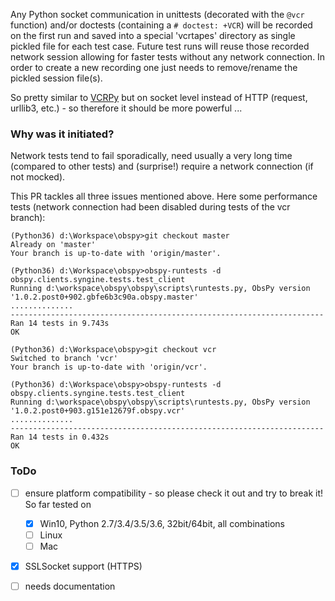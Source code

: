

Any Python socket communication in unittests (decorated with the ```@vcr``` function) and/or doctests (containing a ```# doctest: +VCR```) will be recorded on the first run and saved into a special 'vcrtapes' directory as single pickled file for each test case. Future test runs will reuse those recorded network session allowing for faster tests without any network connection. In order to create a new recording one just needs to remove/rename the pickled session file(s).

So pretty similar to [VCRPy](https://github.com/kevin1024/vcrpy) but on socket level instead of HTTP (request, urllib3, etc.) - so therefore it should be more powerful ...

### Why was it initiated?

Network tests tend to fail sporadically, need usually a very long time (compared to other tests) and (surprise!)  require a network connection (if not mocked).

This PR tackles all three issues mentioned above. Here some performance tests (network connection had been disabled during tests of the vcr branch):

```
(Python36) d:\Workspace\obspy>git checkout master
Already on 'master'
Your branch is up-to-date with 'origin/master'.

(Python36) d:\Workspace\obspy>obspy-runtests -d obspy.clients.syngine.tests.test_client
Running d:\workspace\obspy\obspy\scripts\runtests.py, ObsPy version '1.0.2.post0+902.gbfe6b3c90a.obspy.master'
..............
----------------------------------------------------------------------
Ran 14 tests in 9.743s
OK

(Python36) d:\Workspace\obspy>git checkout vcr
Switched to branch 'vcr'
Your branch is up-to-date with 'origin/vcr'.

(Python36) d:\Workspace\obspy>obspy-runtests -d obspy.clients.syngine.tests.test_client
Running d:\workspace\obspy\obspy\scripts\runtests.py, ObsPy version '1.0.2.post0+903.g151e12679f.obspy.vcr'
..............
----------------------------------------------------------------------
Ran 14 tests in 0.432s
OK
```

### ToDo
- [ ] ensure platform compatibility - so please check it out and try to break it! So far tested on
  - [X] Win10, Python 2.7/3.4/3.5/3.6,  32bit/64bit, all combinations
  - [ ] Linux
  - [ ] Mac
- [X] SSLSocket support (HTTPS)
- [ ] needs documentation

